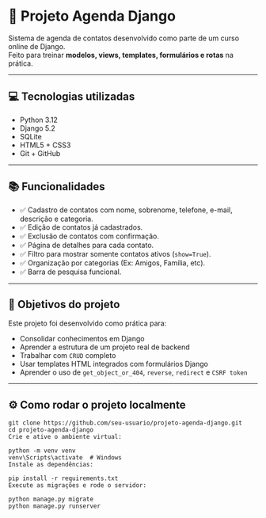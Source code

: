 # 📒 Projeto Agenda Django

Sistema de agenda de contatos desenvolvido como parte de um curso online de Django.  
Feito para treinar **modelos, views, templates, formulários e rotas** na prática.

---

## 💻 Tecnologias utilizadas

- Python 3.12
- Django 5.2
- SQLite
- HTML5 + CSS3
- Git + GitHub

---

## 📚 Funcionalidades

- ✅ Cadastro de contatos com nome, sobrenome, telefone, e-mail, descrição e categoria.
- ✅ Edição de contatos já cadastrados.
- ✅ Exclusão de contatos com confirmação.
- ✅ Página de detalhes para cada contato.
- ✅ Filtro para mostrar somente contatos ativos (`show=True`).
- ✅ Organização por categorias (Ex: Amigos, Família, etc).
- ✅ Barra de pesquisa funcional.

---

## 🧠 Objetivos do projeto

Este projeto foi desenvolvido como prática para:

- Consolidar conhecimentos em Django
- Aprender a estrutura de um projeto real de backend
- Trabalhar com `CRUD` completo
- Usar templates HTML integrados com formulários Django
- Aprender o uso de `get_object_or_404`, `reverse`, `redirect` e `CSRF token`

---

## ⚙️ Como rodar o projeto localmente

```
git clone https://github.com/seu-usuario/projeto-agenda-django.git
cd projeto-agenda-django
Crie e ative o ambiente virtual:

python -m venv venv
venv\Scripts\activate  # Windows
Instale as dependências:

pip install -r requirements.txt
Execute as migrações e rode o servidor:

python manage.py migrate
python manage.py runserver
```
